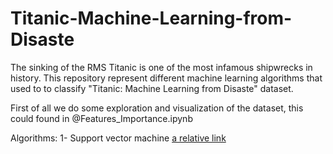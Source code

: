 # Titanic-Machine-Learning-from-Disaste
The sinking of the RMS Titanic is one of the most infamous shipwrecks in history. This repository represent different machine learning algorithms that used to to classify "Titanic: Machine Learning from Disaste" dataset.

First of all we do some exploration and visualization of the dataset, this could found in @Features_Importance.ipynb 

Algorithms:
  1- Support vector machine [a relative link](SVM.ipynb)
  
